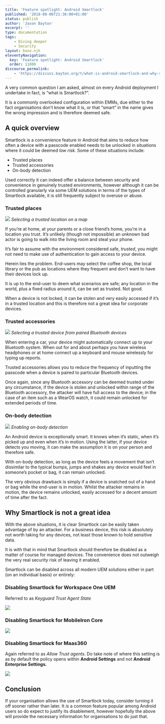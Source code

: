 ```yaml
---
title: 'Feature spotlight: Android Smartlock'
published: '2018-08-06T21:36:00+01:00'
status: publish
author: 'Jason Bayton'
excerpt: ''
type: documentation
tags: 
    - Diving deeper
    - Security
layout: base.njk
eleventyNavigation:
  key: 'Feature spotlight: Android Smartlock'
  order: 11000
discourse_permalink:
    - 'https://discuss.bayton.org/t/what-is-android-smartlock-and-why-should-it-be-disabled/177'
---
```

A very common question I am asked, almost on every Android deployment I undertake in fact, is “what is Smartlock?”.

It is a commonly overlooked configuration within EMMs, due either to the fact organisations don’t know what it is, or that “smart” in the name gives the wrong impression and is therefore deemed safe.

A quick overview
----------------

Smartlock is a convenience feature in Android that aims to reduce how often a device with a passcode enabled needs to be unlocked in situations where it could be deemed *low risk.* Some of these situations include:

- Trusted places
- Trusted accessories
- On-body detection

Used correctly it can indeed offer a balance between security and convenience in genuinely trusted environments, however although it can be controlled granularly via some UEM solutions in terms of the types of Smartlock available, it is still frequently subject to overuse or abuse.

### Trusted places

![](https://r2_worker.bayton.workers.dev/uploads/2018/08/Screenshot_20180807-104018.png)
*Selecting a trusted location on a map*

If you’re at home, at your parents or a close friend’s home, you’re in a location you trust. It’s unlikely (though not impossible) an unknown bad actor is going to walk into the living room and steal your phone.

It’s fair to assume with the environment considered safe, *trusted*, you might not need to make use of authentication to gain access to your device.

Herein lies the problem. End-users may select the coffee shop, the local library or the pub as locations where they frequent and don’t want to have their devices lock up.

It is up to the end-user to deem what scenarios are safe; any location in the world, plus a fixed radius around it, can be set as trusted. Not good.

When a device is not locked, it can be stolen and very easily accessed if it’s in a trusted location and this is therefore not a great idea for corporate devices.

### Trusted accessories

![](https://r2_worker.bayton.workers.dev/uploads/2018/08/Screenshot_20180807-105048.png)
*Selecting a trusted device from paired Bluetooth devices*

When entering a car, your device might automatically connect up to your Bluetooth system. When out for and about perhaps you have wireless headphones or at home connect up a keyboard and mouse wirelessly for typing up reports.

Trusted accessories allows you to reduce the frequency of inputting the passcode when a device is paired to particular Bluetooth devices.

Once again, since any Bluetooth accessory can be deemed trusted under any circumstance, if the device is stolen and unlocked within range of the Bluetooth accessory, the attacker will have full access to the device; in the case of an item such as a WearOS watch, it could remain unlocked for extended periods of time.

### On-body detection

![](https://r2_worker.bayton.workers.dev/uploads/2018/08/Screenshot_20180807-103854.png)
*Enabling on-body detection*

An Android device is exceptionally smart. It knows when it’s static, when it’s picked up and even when it’s in motion. Using the latter, if your device detects you moving, it can make the assumption it is on your person and therefore safe.

With on-body detection, as long as the device feels a movement that isn’t dissimilar to the typical bumps, jumps and shakes any device would feel in someone’s pocket or bag, it can remain unlocked.

The very obvious drawback is simply if a device is snatched out of a hand or bag while the end-user is in motion. Whilst the attacker remains in motion, the device remains unlocked, easily accessed for a decent amount of time after the fact.

Why Smartlock is not a great idea
---------------------------------

With the above situations, it is clear Smartlock can be easily taken advantage of by an attacker. For a business device, this risk is absolutely not worth taking for any devices, not least those known to hold sensitive data.

It is with that in mind that Smartlock should therefore be disabled as a matter of course for managed devices. The convenience does not outweigh the very real security risk of leaving it enabled.

Smartlock can be disabled across all modern UEM solutions either in part (on an individual basis) or entirely:

### Disabling Smartlock for Workspace One UEM

Referred to as *Keyguard Trust Agent State*

![](https://r2_worker.bayton.workers.dev/uploads/2018/09/2018-09-08-20.16.12.gif)

### Disabling Smartlock for MobileIron Core

![](https://r2_worker.bayton.workers.dev/uploads/2018/09/2018-09-08-20.08.14.gif)

### Disabling Smartlock for Maas360

Again referred to as *Allow Trust agents*. Do take note of where this setting is as by default the policy opens within **Android Settings** and not **Android Enterprise Settings.**

![](https://r2_worker.bayton.workers.dev/uploads/2018/09/2018-09-08-20.28.24.gif)

Conclusion
----------

If your organisation allows the use of Smartlock today, consider turning it off sooner rather than later. It *is* a common feature popular among Android users so do expect to justify its disablement, however hopefully the above will provide the necessary information for organisations to do just that.